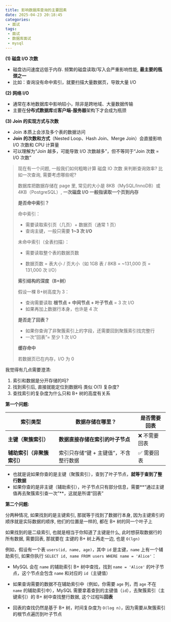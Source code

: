 ```yaml
---
title: 影响数据库查询的主要因素
date: 2025-04-23 20:18:45
categories:
 - 面试
tags:
 - 面试
 - 数据库面试
 - mysql
---
```


**(1) 磁盘 I/O 次数**

- 磁盘访问速度远低于内存. 频繁的磁盘读取/写入会严重影响性能, **最主要的瓶颈之一**
- 比如：查询没有命中索引，就要扫描大量数据页，导致大量 I/O

**(2) 网络 I/O**

- 通常在本地数据库中影响较小，除非是跨地域、大量数据传输
- 主要在**分布式数据库**或**客户端-服务器**架构下才会成为瓶颈

**(3) Join 的实现方式与次数**

- Join 本质上会涉及多个表的数据访问
- **Join 的次数和方式**（Nested Loop、Hash Join、Merge Join）会直接影响 I/O 次数和 CPU 计算量
- 可以理解为“Join 越多，可能导致 I/O 次数越多”，但不等同于“Join 次数 = I/O 次数”

> 现在有一个问题, 一般我们如何粗略计算 磁盘 IO 次数 来判断查询效率? 比如一次查询, 需要考虑哪些呢?
>
> 数据库把数据存储在 page 里, 常见的大小是 8KB（MySQL/InnoDB）或 4KB（PostgreSQL）, **一次磁盘 I/O 一般指读取一个页到内存**
>
> **是否命中索引？**
>
> 命中索引：
>
> - 需要读取索引页（几页）+ 数据页（通常 1 页）
> - 查询主键，一般只需要 **1~3 次 I/O**
>
> 未命中索引（全表扫描）：
>
> - 需要读取整个表的数据页数
>
> - 数据页数 = 表大小 / 页大小（如 1GB 表 / 8KB = ~131,000 页 = 131,000 次 I/O）
>
>  **索引结构的深度（B+树）**
>
> 假设一棵 B+树高度为 3：
>
> - 查询需要读取 **根节点 + 中间节点 + 叶子节点** = 3 次 I/O
> - 如果再加上数据行本身，也许是 4 次
>
> **是否走了回表？**
>
> - 如果你查询了非聚簇索引上的字段，还需要回到聚簇索引找完整行
> - 一次“回表”= 至少 1 次 I/O
>
> **缓存命中**
>
> 若数据页已在内存，I/O 为 0

我觉得有几点需要澄清:

1. 索引和数据是分开存储的吗?
2. 找到索引后, 直接就能定位到数据吗 类似 O(1) 复杂度?
3. 查找索引的复杂度为什么只和 B+ 树的高度有关系

**第一个问题:**

| 索引类型                   | 数据存储在哪里？                      | 是否需要回表 |
| -------------------------- | ------------------------------------- | ------------ |
| **主键（聚簇索引）**       | **数据直接存储在索引的叶子节点**      | ❌ 不需要回表 |
| **辅助索引（非聚簇索引）** | 索引只存储“键 + 主键值”，不含整行数据 | ✅ 需要回表   |

- 也就是说如果你查的是主键（聚簇索引），查到了叶子节点，**就等于查到了整行数据**
- 如果你查的是非主键（辅助索引），叶子节点只有部分信息，需要**“通过主键值再去聚簇索引查一次”**，这就是所谓“回表”

**第二个问题:**

分两种情况, 如果找到的是主键索引, 那就等于找到了数据行本身, 因为主键索引的顺序就是实际数据的顺序, 他们的位置是一样的, 都在 B+ 树的同一个叶子上

如果找到的是二级索引, 也就是相当于你知道了主键是什么, 此时想获取数据行的所有数据, 需要回表, 那就要在 主键的 B+ 树上再走一边,  也是 `O(lgn)`

例如，假设有一个表 `users(id, name, age)`，其中 `id` 是主键，`name` 上有一个辅助索引, 如果你执行 `SELECT id, name FROM users WHERE name = 'Alice'`：

- MySQL 会在 `name` 的辅助索引 B+ 树中查找，找到 `name = 'Alice'` 的叶子节点，这个节点会包含 `name` 和对应的 `id`（主键值）

- 如果查询需要的数据不在辅助索引中（例如，你需要 `age` 列，而 `age` 不在 `name` 的辅助索引中），MySQL 需要拿着查到的主键值（`id`），去聚簇索引（主键索引）的 B+ 树中查找整行数据, 这个过程叫**回表**
- 回表的查找仍然是基于 B+ 树，时间复杂度为 `O(log n)`，因为需要从聚簇索引的根节点遍历到叶子节点